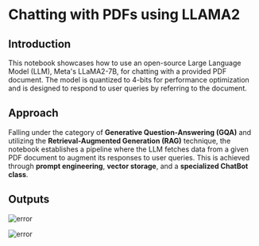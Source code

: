 # Chatting with PDFs using LLAMA2

## Introduction

This notebook showcases how to use an open-source Large Language Model (LLM), Meta's LLaMA2-7B, for chatting with a provided PDF document. The model is quantized to 4-bits for performance optimization and is designed to respond to user queries by referring to the document.

## Approach

Falling under the category of **Generative Question-Answering (GQA)** and utilizing the **Retrieval-Augmented Generation (RAG)** technique, the notebook establishes a pipeline where the LLM fetches data from a given PDF document to augment its responses to user queries. This is achieved through **prompt engineering**, **vector storage**, and a **specialized ChatBot class**.

## Outputs

![error](https://i.ibb.co/zhRtwzh/pdf1.png)

![error](https://i.ibb.co/HF2sPDj/pdf2.png)
